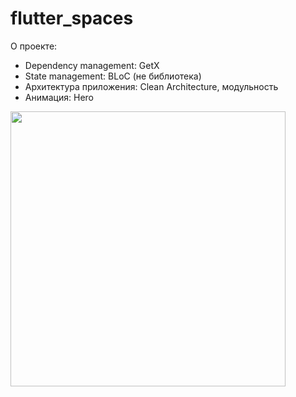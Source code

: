 # flutter_spaces

О проекте:
- Dependency management: GetX
- State management: BLoC (не библиотека)
- Архитектура приложения: Clean Architecture, модульность
- Анимация: Hero

<img src=".github/demo.gif" height=440>